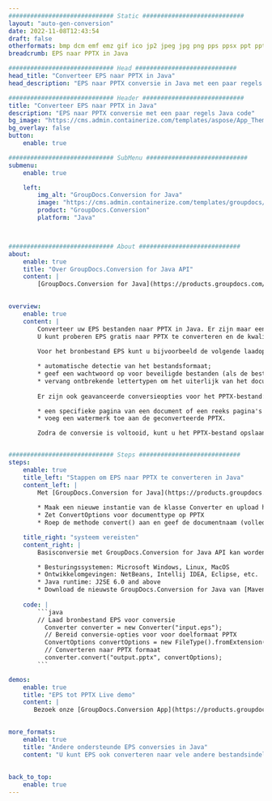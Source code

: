 ```yaml
---
############################# Static ############################
layout: "auto-gen-conversion"
date: 2022-11-08T12:43:54
draft: false
otherformats: bmp dcm emf emz gif ico jp2 jpeg jpg png pps ppsx ppt pptx psb psd svg svgz tga tif tiff webp wmf wmz
breadcrumb: EPS naar PPTX in Java

############################# Head ############################
head_title: "Converteer EPS naar PPTX in Java"
head_description: "EPS naar PPTX conversie in Java met een paar regels code. Converteer meer dan 160 bestandsindelingen met de GroupDocs-documentconversie-API voor Java"

############################# Header ############################
title: "Converteer EPS naar PPTX in Java"
description: "EPS naar PPTX conversie met een paar regels Java code"
bg_image: "https://cms.admin.containerize.com/templates/aspose/App_Themes/V3/images/bg/header1.png"
bg_overlay: false
button:
    enable: true

############################# SubMenu ############################
submenu:
    enable: true

    left:
        img_alt: "GroupDocs.Conversion for Java"
        image: "https://cms.admin.containerize.com/templates/groupdocs/images/product-logos/90x90-noborder/groupdocs-conversion-java.png"
        product: "GroupDocs.Conversion"
        platform: "Java"



############################# About ############################
about:
    enable: true
    title: "Over GroupDocs.Conversion for Java API"
    content: |
        [GroupDocs.Conversion for Java](https://products.groupdocs.com/conversion/java/) is een geavanceerde conversie-API voor bestandsindelingen voor het converteren tussen populaire afbeeldings- en documentindelingen zoals Microsoft Office, OpenDocument, PDF, HTML, e-mail, CAD. en nog veel meer met slechts een paar regels code. De native API detecteert automatisch de formaten van de originele documenten en biedt veel opties voor het aanpassen van de geconverteerde documenten. Naast de functie om informatie uit een document te extraheren, ondersteunt het standaard ook het cachen van de conversieresultaten naar de lokale schijf. Elk type cacheopslag kan echter worden ondersteund door de juiste interfaces te implementeren - Amazon S3, Dropbox, Google Drive, Windows Azure, Reddis of andere.
    

overview:
    enable: true
    content: |
        Converteer uw EPS bestanden naar PPTX in Java. Er zijn maar een paar regels Java code nodig op elk platform naar keuze, zoals Windows, Linux, macOS.
        U kunt proberen EPS gratis naar PPTX te converteren en de kwaliteit van de conversieresultaten te evalueren. Naast eenvoudige scripts voor bestandsconversie, kunt u meer geavanceerde opties proberen voor het laden van het EPS-bronbestand en het opslaan van de PPTX-uitvoer. 
        
        Voor het bronbestand EPS kunt u bijvoorbeeld de volgende laadopties gebruiken:

        * automatische detectie van het bestandsformaat;
        * geef een wachtwoord op voor beveiligde bestanden (als de bestandsindeling dit ondersteunt);
        * vervang ontbrekende lettertypen om het uiterlijk van het document te behouden.
        
        Er zijn ook geavanceerde conversieopties voor het PPTX-bestand:

        * een specifieke pagina van een document of een reeks pagina's converteren;
        * voeg een watermerk toe aan de geconverteerde PPTX.

        Zodra de conversie is voltooid, kunt u het PPTX-bestand opslaan in uw lokale bestandspad of in opslag van derden, zoals FTP, Amazon S3, Google Drive, Dropbox enz. Let op - om EPS te converteren tot PPTX, hoeft u geen extra software te installeren, zoals MS Office, Open Office, Adobe Acrobat Reader etc.


############################# Steps ############################
steps:
    enable: true
    title_left: "Stappen om EPS naar PPTX te converteren in Java"
    content_left: |
        Met [GroupDocs.Conversion for Java](https://products.groupdocs.com/conversion/java/) kunnen ontwikkelaars het EPS-bestand eenvoudig converteren naar PPTX met een paar regels code.
        
        * Maak een nieuwe instantie van de klasse Converter en upload het bestand EPS met het volledige pad
        * Zet ConvertOptions voor documenttype op PPTX
        * Roep de methode convert() aan en geef de documentnaam (volledig pad) en formaat (PPTX) door als parameter

    title_right: "systeem vereisten"
    content_right: |
        Basisconversie met GroupDocs.Conversion for Java API kan worden gedaan met slechts een paar regels code. Onze API's worden ondersteund op alle belangrijke platforms en besturingssystemen. Voordat u de onderstaande code uitvoert, moet u ervoor zorgen dat de volgende vereisten op uw systeem zijn geïnstalleerd.

        * Besturingssystemen: Microsoft Windows, Linux, MacOS
        * Ontwikkelomgevingen: NetBeans, Intellij IDEA, Eclipse, etc.
        * Java runtime: J2SE 6.0 and above
        * Download de nieuwste GroupDocs.Conversion for Java van [Maven](https://repository.groupdocs.com/webapp/#/artifacts/browse/tree/General/repo/com/groupdocs/groupdocs-conversion)
         
    code: |
        ```java    
        // Laad bronbestand EPS voor conversie
          Converter converter = new Converter("input.eps");
          // Bereid conversie-opties voor voor doelformaat PPTX
          ConvertOptions convertOptions = new FileType().fromExtension("pptx").getConvertOptions();
          // Converteren naar PPTX formaat
          converter.convert("output.pptx", convertOptions);
        ```

demos:
    enable: true
    title: "EPS tot PPTX Live demo"
    content: |
       Bezoek onze [GroupDocs.Conversion App](https://products.groupdocs.app/conversion/family) website en probeer EPS naar PPTX conversie nu. De gratis demo heeft de volgende voordelen:
          

more_formats:
    enable: true
    title: "Andere ondersteunde EPS conversies in Java"
    content: "U kunt EPS ook converteren naar vele andere bestandsindelingen. Zie de lijst hieronder."
       
       
back_to_top:
    enable: true
---
```

